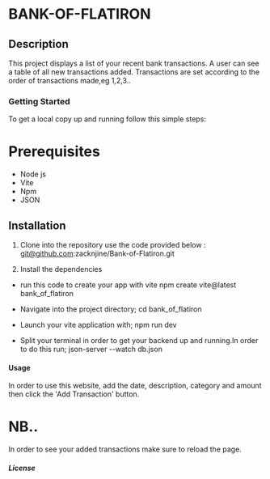 # BANK-OF-FLATIRON

## Description
This project displays a list of your recent bank transactions.
A user can see a table of all new transactions added.
Transactions are set according to the order of transactions made,eg 1,2,3..

### Getting Started
To get a local copy up and running follow this simple steps:

# Prerequisites
* Node js
* Vite
* Npm
* JSON

## Installation
1. Clone into the repository use the code provided below :
git@github.com:zacknjine/Bank-of-Flatiron.git


2. Install the dependencies
* run this code to create your app with vite
npm create vite@latest bank_of_flatiron

* Navigate into the project directory;
cd bank_of_flatiron

* Launch your vite application with;
npm run dev

* Split your terminal in order to get your backend up and running.In order to do this run;
json-server --watch db.json

#### Usage

In order to use this website, add the date, description, category and amount then click the 'Add Transaction' button.

# NB..
In order to see your added transactions make sure to reload the page.

##### License

